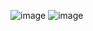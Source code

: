 ![image](https://github.com/user-attachments/assets/a8989cd0-bed2-46c3-9630-d219f1387bad)
![image](https://github.com/user-attachments/assets/9d1a0756-f940-4762-b04b-90f17525971b)


